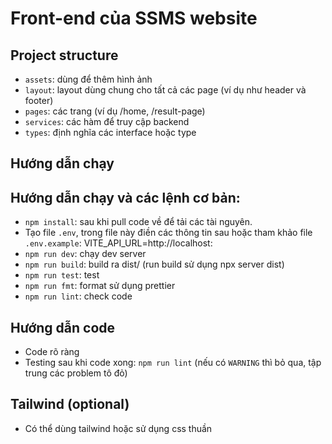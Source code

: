 # Front-end của SSMS website

## Project structure
 - `assets`: dùng để thêm hình ảnh
 - `layout`: layout dùng chung cho tất cả các page (ví dụ như header và footer)
 - `pages`: các trang (ví dụ /home, /result-page)
 - `services`: các hàm để truy cập backend
 - `types`: định nghĩa các interface hoặc type
## Hướng dẫn chạy
## Hướng dẫn chạy và các lệnh cơ bản:
 - `npm install`: sau khi pull code về để tải các tài nguyên.
 - Tạo file `.env`, trong file này điền các thông tin sau hoặc tham khảo file `.env.example`:
    VITE_API_URL=http://localhost:<PORT>
 - `npm run dev`: chạy dev server
 - `npm run build`: build ra dist/ (run build sử dụng npx server dist)
 - `npm run test`: test
 - `npm run fmt`: format sử dụng prettier
 - `npm run lint`: check code
## Hướng dẫn code
 - Code rõ ràng
 - Testing sau khi code xong: `npm run lint` (nếu có `WARNING` thì bỏ qua, tập trung các problem tô đỏ)
## Tailwind (optional)
 - Có thể dùng tailwind hoặc sử dụng css thuần
